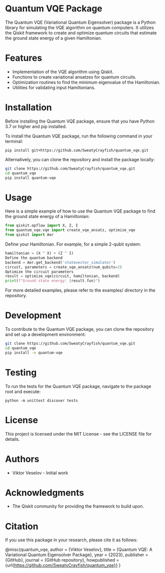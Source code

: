 # Quantum VQE Package

The Quantum VQE (Variational Quantum Eigensolver) package is a Python library for simulating the VQE algorithm on quantum computers. It utilizes the Qiskit framework to create and optimize quantum circuits that estimate the ground state energy of a given Hamiltonian.

# Features

- Implementation of the VQE algorithm using Qiskit.
- Functions to create variational ansatzes for quantum circuits.
- Optimization routines to find the minimum eigenvalue of the Hamiltonian.
- Utilities for validating input Hamiltonians.

# Installation

Before installing the Quantum VQE package, ensure that you have Python 3.7 or higher and pip installed.

To install the Quantum VQE package, run the following command in your terminal:
```
pip install git+https://github.com/SweatyCrayfish/quantum_vqe.git
```
Alternatively, you can clone the repository and install the package locally:
```bash
git clone https://github.com/SweatyCrayfish/quantum_vqe.git
cd quantum_vqe
pip install quantum-vqe
```
# Usage

Here is a simple example of how to use the Quantum VQE package to find the ground state energy of a Hamiltonian:
```python
from qiskit.opflow import X, Z, I
from quantum_vqe.vqe import create_vqe_ansatz, optimize_vqe
from qiskit import Aer
```
Define your Hamiltonian. For example, for a simple 2-qubit system:
```python
hamiltonian = (X ^ X) + (Z ^ I)
Define the quantum backend
backend = Aer.get_backend('statevector_simulator')
circuit, parameters = create_vqe_ansatz(num_qubits=2)
Optimize the circuit parameters
result = optimize_vqe(circuit, hamiltonian, backend)
print(f"Ground state energy: {result.fun}")
```
For more detailed examples, please refer to the examples/ directory in the repository.

# Development

To contribute to the Quantum VQE package, you can clone the repository and set up a development environment:
```bash
git clone https://github.com/SweatyCrayfish/quantum_vqe.git
cd quantum_vqe
pip install -e quantum-vqe
```
# Testing

To run the tests for the Quantum VQE package, navigate to the package root and execute:
```
python -m unittest discover tests
```
# License

This project is licensed under the MIT License - see the LICENSE file for details.

# Authors

- Viktor Veselov - Initial work

# Acknowledgments

- The Qiskit community for providing the framework to build upon.

# Citation

If you use this package in your research, please cite it as follows:

@misc{quantum_vqe,
  author = {Viktor Veselov},
  title = {Quantum VQE: A Variational Quantum Eigensolver Package},
  year = {2023},
  publisher = {GitHub},
  journal = {GitHub repository},
  howpublished = {url{https://github.com/SweatyCrayfish/quantum_vqe}}
}
